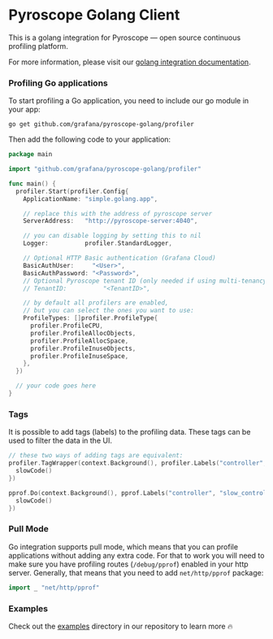 # Pyroscope Golang Client

This is a golang integration for Pyroscope — open source continuous profiling platform.

For more information, please visit our [golang integration documentation](https://grafana.com/docs/pyroscope/latest/configure-client/language-sdks/go_push/).

### Profiling Go applications

To start profiling a Go application, you need to include our go module in your app:

```
go get github.com/grafana/pyroscope-golang/profiler
```

Then add the following code to your application:

```go
package main

import "github.com/grafana/pyroscope-golang/profiler"

func main() {
  profiler.Start(profiler.Config{
    ApplicationName: "simple.golang.app",

    // replace this with the address of pyroscope server
    ServerAddress:   "http://pyroscope-server:4040",

    // you can disable logging by setting this to nil
    Logger:          profiler.StandardLogger,

    // Optional HTTP Basic authentication (Grafana Cloud)
    BasicAuthUser:     "<User>",
    BasicAuthPassword: "<Password>",
    // Optional Pyroscope tenant ID (only needed if using multi-tenancy). Not needed for Grafana Cloud.
    // TenantID:          "<TenantID>",

    // by default all profilers are enabled,
    // but you can select the ones you want to use:
    ProfileTypes: []profiler.ProfileType{
      profiler.ProfileCPU,
      profiler.ProfileAllocObjects,
      profiler.ProfileAllocSpace,
      profiler.ProfileInuseObjects,
      profiler.ProfileInuseSpace,
    },
  })

  // your code goes here
}
```

### Tags

It is possible to add tags (labels) to the profiling data. These tags can be used to filter the data in the UI.

```go
// these two ways of adding tags are equivalent:
profiler.TagWrapper(context.Background(), profiler.Labels("controller", "slow_controller"), func(c context.Context) {
  slowCode()
})

pprof.Do(context.Background(), pprof.Labels("controller", "slow_controller"), func(c context.Context) {
  slowCode()
})
```

### Pull Mode

Go integration supports pull mode, which means that you can profile applications without adding any extra code. For that to work you will need to make sure you have profiling routes (`/debug/pprof`) enabled in your http server. Generally, that means that you need to add `net/http/pprof` package:

```go
import _ "net/http/pprof"
```

### Examples

Check out the [examples](https://grafana.com/docs/pyroscope/latest/configure-client/grafana-agent/go_pull/) directory in our repository to learn more 🔥
